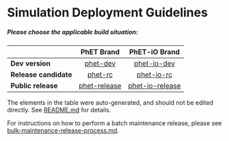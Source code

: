 # Simulation Deployment Guidelines
##### Please choose the applicable build situation:

|| PhET Brand    | PhET-iO Brand |
| --- |:-------------:|:-------------:|
|**Dev version**| [phet-dev](doc/deploy-dev-phet.md)  | [phet-io-dev](doc/deploy-dev-phet-io.md) |
|**Release candidate**| [phet-rc](doc/deploy-rc-phet.md)  | [phet-io-rc](doc/deploy-rc-phet-io.md) |
|**Public release**| [phet-release](doc/deploy-release-phet.md)  | [phet-io-release](doc/deploy-release-phet-io.md) |

The elements in the table were auto-generated, and should not be edited directly. See [README.md](README.md) for details.

For instructions on how to perform a batch maintenance release, please see [bulk-maintenance-release-process.md](bulk-maintenance-release-process.md).